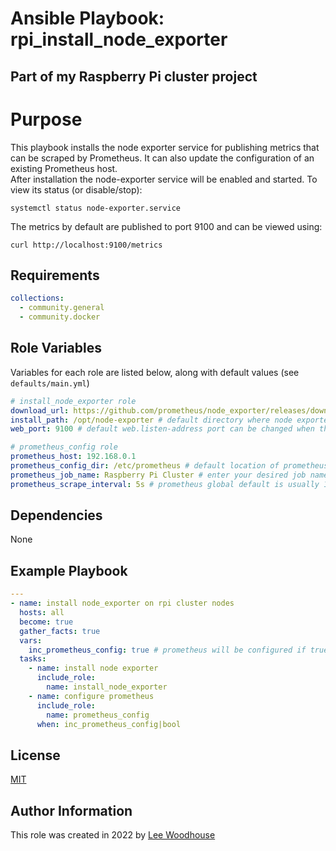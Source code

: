 # Ansible Playbook: rpi_install_node_exporter
## Part of my Raspberry Pi cluster project

# Purpose

This playbook installs the node exporter service for publishing metrics that can be scraped by Prometheus. It can also update the configuration of an existing Prometheus host.<br>
After installation the node-exporter service will be enabled and started. To view its status (or disable/stop):
```shell
systemctl status node-exporter.service
```
The metrics by default are published to port 9100 and can be viewed using:
```shell
curl http://localhost:9100/metrics
```

## Requirements
```yaml
collections:
  - community.general
  - community.docker
```
## Role Variables

Variables for each role are listed below, along with default values (see ```defaults/main.yml```)
```yaml
# install_node_exporter role
download_url: https://github.com/prometheus/node_exporter/releases/download/v1.4.0/node_exporter-1.4.0.linux-arm64.tar.gz
install_path: /opt/node-exporter # default directory where node exporter binary will be installed
web_port: 9100 # default web.listen-address port can be changed when theres a conflict

# prometheus_config role
prometheus_host: 192.168.0.1
prometheus_config_dir: /etc/prometheus # default location of prometheus.yml 
prometheus_job_name: Raspberry Pi Cluster # enter your desired job name
prometheus_scrape_interval: 5s # prometheus global default is usually 15s
```
## Dependencies

None

## Example Playbook
```yaml
---
- name: install node_exporter on rpi cluster nodes
  hosts: all
  become: true
  gather_facts: true  
  vars:
    inc_prometheus_config: true # prometheus will be configured if true    
  tasks:
    - name: install node exporter
      include_role:
        name: install_node_exporter    
    - name: configure prometheus
      include_role:
        name: prometheus_config
      when: inc_prometheus_config|bool
```

## License

[MIT](LICENCE)

## Author Information

This role was created in 2022 by [Lee Woodhouse](https://www.leewoodhouse.com/)
